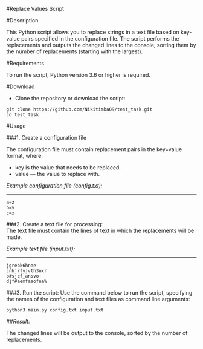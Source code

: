 #Replace Values Script

#Description

This Python script allows you to replace strings in a text file based on key-value pairs specified in the configuration file. The script performs the replacements and outputs the changed lines to the console, sorting them by the number of replacements (starting with the largest).

#Requirements

To run the script, Python version 3.6 or higher is required.

#Download

* Clone the repository or download the script:

```
git clone https://github.com/Nikitimba09/test_task.git
cd test_task
```

#Usage

###1. Create a configuration file

The configuration file must contain replacement pairs in the key=value format, where:

* key is the value that needs to be replaced.
* value — the value to replace with.

*Example configuration file (config.txt):*
***
````
a=z  
b=y  
c=x
````
###2. Create a text file for processing:  
The text file must contain the lines of text in which the replacements will be made.

*Example text file (input.txt):*
***
````
jgrebk6hnae  
cnhjrfyjvth3nxr  
b#sjcf_ansvo!  
djf#aemfaaofna%  
````

###3. Run the script:
Use the command below to run the script, specifying the names of the configuration and text files as command line arguments:

````
python3 main.py config.txt input.txt
````

##*Result:*

The changed lines will be output to the console, sorted by the number of replacements.
